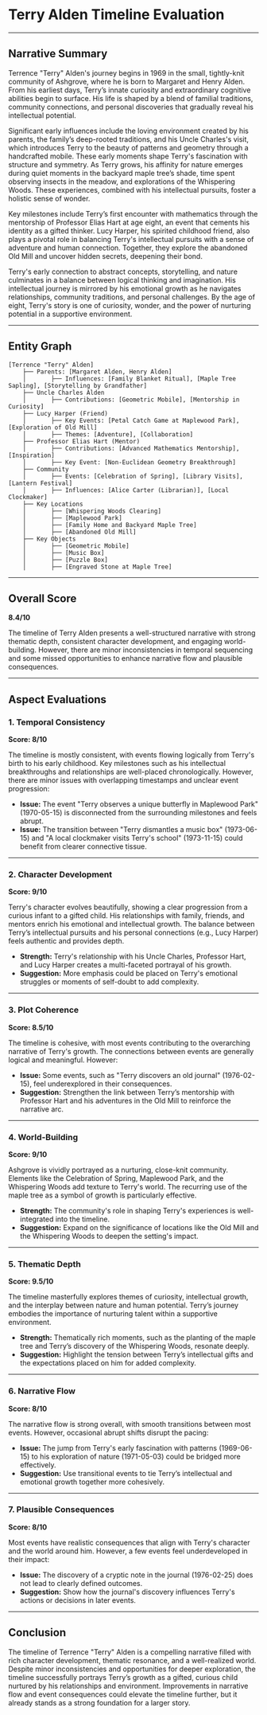 # Terry Alden Timeline Evaluation

---

## **Narrative Summary**

Terrence "Terry" Alden's journey begins in 1969 in the small, tightly-knit community of Ashgrove, where he is born to Margaret and Henry Alden. From his earliest days, Terry’s innate curiosity and extraordinary cognitive abilities begin to surface. His life is shaped by a blend of familial traditions, community connections, and personal discoveries that gradually reveal his intellectual potential.

Significant early influences include the loving environment created by his parents, the family’s deep-rooted traditions, and his Uncle Charles's visit, which introduces Terry to the beauty of patterns and geometry through a handcrafted mobile. These early moments shape Terry's fascination with structure and symmetry. As Terry grows, his affinity for nature emerges during quiet moments in the backyard maple tree’s shade, time spent observing insects in the meadow, and explorations of the Whispering Woods. These experiences, combined with his intellectual pursuits, foster a holistic sense of wonder.

Key milestones include Terry’s first encounter with mathematics through the mentorship of Professor Elias Hart at age eight, an event that cements his identity as a gifted thinker. Lucy Harper, his spirited childhood friend, also plays a pivotal role in balancing Terry's intellectual pursuits with a sense of adventure and human connection. Together, they explore the abandoned Old Mill and uncover hidden secrets, deepening their bond.

Terry's early connection to abstract concepts, storytelling, and nature culminates in a balance between logical thinking and imagination. His intellectual journey is mirrored by his emotional growth as he navigates relationships, community traditions, and personal challenges. By the age of eight, Terry's story is one of curiosity, wonder, and the power of nurturing potential in a supportive environment.

---

## **Entity Graph**

```plaintext
[Terrence "Terry" Alden]
    ├── Parents: [Margaret Alden, Henry Alden]
    │       ├── Influences: [Family Blanket Ritual], [Maple Tree Sapling], [Storytelling by Grandfather]
    ├── Uncle Charles Alden
    │       ├── Contributions: [Geometric Mobile], [Mentorship in Curiosity]
    ├── Lucy Harper (Friend)
    │       ├── Key Events: [Petal Catch Game at Maplewood Park], [Exploration of Old Mill]
    │       ├── Themes: [Adventure], [Collaboration]
    ├── Professor Elias Hart (Mentor)
    │       ├── Contributions: [Advanced Mathematics Mentorship], [Inspiration]
    │       ├── Key Event: [Non-Euclidean Geometry Breakthrough]
    ├── Community
    │       ├── Events: [Celebration of Spring], [Library Visits], [Lantern Festival]
    │       ├── Influences: [Alice Carter (Librarian)], [Local Clockmaker]
    ├── Key Locations
    │       ├── [Whispering Woods Clearing]
    │       ├── [Maplewood Park]
    │       ├── [Family Home and Backyard Maple Tree]
    │       ├── [Abandoned Old Mill]
    ├── Key Objects
    │       ├── [Geometric Mobile]
    │       ├── [Music Box]
    │       ├── [Puzzle Box]
    │       ├── [Engraved Stone at Maple Tree]
```

---

## **Overall Score**

**8.4/10**

The timeline of Terry Alden presents a well-structured narrative with strong thematic depth, consistent character development, and engaging world-building. However, there are minor inconsistencies in temporal sequencing and some missed opportunities to enhance narrative flow and plausible consequences.

---

## **Aspect Evaluations**

### **1. Temporal Consistency**
**Score: 8/10**

The timeline is mostly consistent, with events flowing logically from Terry's birth to his early childhood. Key milestones such as his intellectual breakthroughs and relationships are well-placed chronologically. However, there are minor issues with overlapping timestamps and unclear event progression:
- **Issue:** The event "Terry observes a unique butterfly in Maplewood Park" (1970-05-15) is disconnected from the surrounding milestones and feels abrupt.
- **Issue:** The transition between "Terry dismantles a music box" (1973-06-15) and "A local clockmaker visits Terry's school" (1973-11-15) could benefit from clearer connective tissue.

---

### **2. Character Development**
**Score: 9/10**

Terry's character evolves beautifully, showing a clear progression from a curious infant to a gifted child. His relationships with family, friends, and mentors enrich his emotional and intellectual growth. The balance between Terry’s intellectual pursuits and his personal connections (e.g., Lucy Harper) feels authentic and provides depth.

- **Strength:** Terry's relationship with his Uncle Charles, Professor Hart, and Lucy Harper creates a multi-faceted portrayal of his growth.
- **Suggestion:** More emphasis could be placed on Terry's emotional struggles or moments of self-doubt to add complexity.

---

### **3. Plot Coherence**
**Score: 8.5/10**

The timeline is cohesive, with most events contributing to the overarching narrative of Terry's growth. The connections between events are generally logical and meaningful. However:
- **Issue:** Some events, such as "Terry discovers an old journal" (1976-02-15), feel underexplored in their consequences.
- **Suggestion:** Strengthen the link between Terry’s mentorship with Professor Hart and his adventures in the Old Mill to reinforce the narrative arc.

---

### **4. World-Building**
**Score: 9/10**

Ashgrove is vividly portrayed as a nurturing, close-knit community. Elements like the Celebration of Spring, Maplewood Park, and the Whispering Woods add texture to Terry's world. The recurring use of the maple tree as a symbol of growth is particularly effective.

- **Strength:** The community's role in shaping Terry's experiences is well-integrated into the timeline.
- **Suggestion:** Expand on the significance of locations like the Old Mill and the Whispering Woods to deepen the setting's impact.

---

### **5. Thematic Depth**
**Score: 9.5/10**

The timeline masterfully explores themes of curiosity, intellectual growth, and the interplay between nature and human potential. Terry’s journey embodies the importance of nurturing talent within a supportive environment.

- **Strength:** Thematically rich moments, such as the planting of the maple tree and Terry’s discovery of the Whispering Woods, resonate deeply.
- **Suggestion:** Highlight the tension between Terry’s intellectual gifts and the expectations placed on him for added complexity.

---

### **6. Narrative Flow**
**Score: 8/10**

The narrative flow is strong overall, with smooth transitions between most events. However, occasional abrupt shifts disrupt the pacing:
- **Issue:** The jump from Terry's early fascination with patterns (1969-06-15) to his exploration of nature (1971-05-03) could be bridged more effectively.
- **Suggestion:** Use transitional events to tie Terry’s intellectual and emotional growth together more cohesively.

---

### **7. Plausible Consequences**
**Score: 8/10**

Most events have realistic consequences that align with Terry's character and the world around him. However, a few events feel underdeveloped in their impact:
- **Issue:** The discovery of a cryptic note in the journal (1976-02-25) does not lead to clearly defined outcomes.
- **Suggestion:** Show how the journal's discovery influences Terry's actions or decisions in later events.

---

## **Conclusion**

The timeline of Terrence "Terry" Alden is a compelling narrative filled with rich character development, thematic resonance, and a well-realized world. Despite minor inconsistencies and opportunities for deeper exploration, the timeline successfully portrays Terry’s growth as a gifted, curious child nurtured by his relationships and environment. Improvements in narrative flow and event consequences could elevate the timeline further, but it already stands as a strong foundation for a larger story.